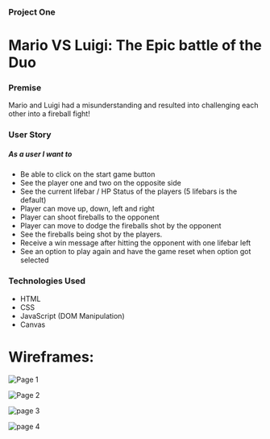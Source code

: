 ### Project One

# Mario VS Luigi: The Epic battle of the Duo

### Premise

Mario and Luigi had a misunderstanding and resulted into challenging each other into a fireball fight!

### User Story

##### As a user I want to

- Be able to click on the start game button
- See the player one and two on the opposite side
- See the current lifebar / HP Status of the players (5 lifebars is the default)
- Player can move up, down, left and right
- Player can shoot fireballs to the opponent
- Player can move to dodge the fireballs shot by the opponent
- See the fireballs being shot by the players.
- Receive a win message after hitting the opponent with one lifebar left
- See an option to play again and have the game reset when option got selected

### Technologies Used

- HTML
- CSS
- JavaScript (DOM Manipulation)
- Canvas

# Wireframes:

![Page 1](https://user-images.githubusercontent.com/42398487/169837028-52f56554-d42c-47df-81a0-348c40e4c7ba.png)



![Page 2](https://user-images.githubusercontent.com/42398487/169837058-d51e89e2-b639-4383-95dc-d4907629c443.png)



![page 3](https://user-images.githubusercontent.com/42398487/169837070-9c819042-2ea7-4d99-8356-d3831fef11d6.png)



![page 4](https://user-images.githubusercontent.com/42398487/169837372-f7a3adf2-1614-4080-9e0b-207490d9c20d.png)
